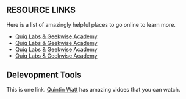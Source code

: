 ## RESOURCE LINKS
Here is a list of amazingly helpful places to go online to learn more.

<ul>
    <li><a href="http://quiqlabs.com" target="_blank">Quiq Labs & Geekwise Academy</a></li>
    <li><a href="http://quiqlabs.com" target="_blank">Quiq Labs & Geekwise Academy</a></li>
    <li><a href="http://quiqlabs.com" target="_blank">Quiq Labs & Geekwise Academy</a></li>
    <li><a href="http://quiqlabs.com" target="_blank">Quiq Labs & Geekwise Academy</a></li>
</ul>

## Delevopment Tools

This is one link. <a href="http://example.com" target="_blank">Quintin Watt</a> has amazing vidoes that you can watch.
